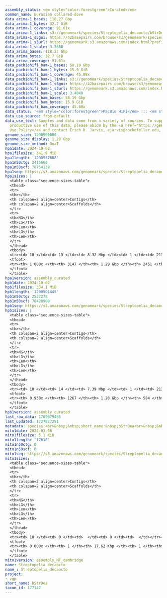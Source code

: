 ```yaml
---
assembly_status: <em style="color:forestgreen">Curated</em>
common_name: Eurasian collared-dove
data_arima-1_bases: 118.27 Gbp
data_arima-1_bytes: 32.7 GiB
data_arima-1_coverage: 91.61x
data_arima-1_links: s3://genomeark/species/Streptopelia_decaocto/bStrDea1/genomic_data/arima/<br>
data_arima-1_s3gui: https://42basepairs.com/browse/s3/genomeark/species/Streptopelia_decaocto/bStrDea1/genomic_data/arima/
data_arima-1_s3url: https://genomeark.s3.amazonaws.com/index.html?prefix=species/Streptopelia_decaocto/bStrDea1/genomic_data/arima/
data_arima-1_scale: 3.3680
data_arima_bases: 118.27 Gbp
data_arima_bytes: 32.7 GiB
data_arima_coverage: 91.61x
data_pacbiohifi_bam-1_bases: 58.19 Gbp
data_pacbiohifi_bam-1_bytes: 15.9 GiB
data_pacbiohifi_bam-1_coverage: 45.08x
data_pacbiohifi_bam-1_links: s3://genomeark/species/Streptopelia_decaocto/bStrDea1/genomic_data/pacbio_hifi/<br>
data_pacbiohifi_bam-1_s3gui: https://42basepairs.com/browse/s3/genomeark/species/Streptopelia_decaocto/bStrDea1/genomic_data/pacbio_hifi/
data_pacbiohifi_bam-1_s3url: https://genomeark.s3.amazonaws.com/index.html?prefix=species/Streptopelia_decaocto/bStrDea1/genomic_data/pacbio_hifi/
data_pacbiohifi_bam-1_scale: 3.4040
data_pacbiohifi_bam_bases: 58.19 Gbp
data_pacbiohifi_bam_bytes: 15.9 GiB
data_pacbiohifi_bam_coverage: 45.08x
data_status: '<em style="color:forestgreen">PacBio HiFi</em> ::: <em style="color:forestgreen">Arima</em>'
data_use_source: from-default
data_use_text: Samples and data come from a variety of sources. To support fair and
  productive use of this data, please abide by the <a href="https://genome10k.soe.ucsc.edu/data-use-policies/">Data
  Use Policy</a> and contact Erich D. Jarvis, ejarvis@rockefeller.edu, with any questions.
genome_size: 1290960000
genome_size_display: 1.29 Gbp
genome_size_method: GoaT
hpa1date: 2024-10-02
hpa1filesize: 341.9 MiB
hpa1length: '1290957608'
hpa1n50ctg: 2415668
hpa1n50scf: 78754139
hpa1seq: https://s3.amazonaws.com/genomeark/species/Streptopelia_decaocto/bStrDea1/assembly_curated/bStrDea1.hap1.cur.20241002.fasta.gz
hpa1sizes: |
  <table class="sequence-sizes-table">
  <thead>
  <tr>
  <th></th>
  <th colspan=2 align=center>Contigs</th>
  <th colspan=2 align=center>Scaffolds</th>
  </tr>
  <tr>
  <th>NG</th>
  <th>LG</th>
  <th>Len</th>
  <th>LG</th>
  <th>Len</th>
  </tr>
  </thead>
  <tbody>
  <tr><td> 10 </td><td> 13 </td><td> 8.32 Mbp </td><td> 1 </td><td> 213.21 Mbp </td></tr><tr><td> 20 </td><td> 33 </td><td> 5.44 Mbp </td><td> 2 </td><td> 164.23 Mbp </td></tr><tr><td> 30 </td><td> 60 </td><td> 4.26 Mbp </td><td> 3 </td><td> 121.58 Mbp </td></tr><tr><td> 40 </td><td> 93 </td><td> 3.46 Mbp </td><td> 4 </td><td> 82.23 Mbp </td></tr><tr style="background-color:#cccccc;"><td> 50 </td><td> 138 </td><td style="background-color:#88ff88;"> 2.42 Mbp </td><td> 5 </td><td style="background-color:#88ff88;"> 78.75 Mbp </td></tr><tr><td> 60 </td><td> 198 </td><td> 1.85 Mbp </td><td> 7 </td><td> 68.85 Mbp </td></tr><tr><td> 70 </td><td> 280 </td><td> 1.33 Mbp </td><td> 10 </td><td> 22.06 Mbp </td></tr><tr><td> 80 </td><td> 399 </td><td> 0.90 Mbp </td><td> 17 </td><td> 12.67 Mbp </td></tr><tr><td> 90 </td><td> 643 </td><td> 266.44 Kbp </td><td> 71 </td><td> 0.50 Mbp </td></tr><tr><td> 100 </td><td> 0 </td><td>  </td><td> 0 </td><td>  </td></tr></tbody>
  <tfoot>
  <tr><th> 1.000x </th><th> 3147 </th><th> 1.29 Gbp </th><th> 2451 </th><th> 1.29 Gbp </th></tr>
  </tfoot>
  </table>
hpa1version: assembly_curated
hpb1date: 2024-10-02
hpb1filesize: 334.1 MiB
hpb1length: '1200501445'
hpb1n50ctg: 2537278
hpb1n50scf: 78428900
hpb1seq: https://s3.amazonaws.com/genomeark/species/Streptopelia_decaocto/bStrDea1/assembly_curated/bStrDea1.hap2.cur.20241002.fasta.gz
hpb1sizes: |
  <table class="sequence-sizes-table">
  <thead>
  <tr>
  <th></th>
  <th colspan=2 align=center>Contigs</th>
  <th colspan=2 align=center>Scaffolds</th>
  </tr>
  <tr>
  <th>NG</th>
  <th>LG</th>
  <th>Len</th>
  <th>LG</th>
  <th>Len</th>
  </tr>
  </thead>
  <tbody>
  <tr><td> 10 </td><td> 14 </td><td> 7.39 Mbp </td><td> 1 </td><td> 213.72 Mbp </td></tr><tr><td> 20 </td><td> 36 </td><td> 5.31 Mbp </td><td> 2 </td><td> 164.80 Mbp </td></tr><tr><td> 30 </td><td> 64 </td><td> 4.09 Mbp </td><td> 3 </td><td> 121.31 Mbp </td></tr><tr><td> 40 </td><td> 100 </td><td> 3.25 Mbp </td><td> 4 </td><td> 82.31 Mbp </td></tr><tr style="background-color:#cccccc;"><td> 50 </td><td> 145 </td><td style="background-color:#88ff88;"> 2.54 Mbp </td><td> 5 </td><td style="background-color:#88ff88;"> 78.43 Mbp </td></tr><tr><td> 60 </td><td> 203 </td><td> 1.90 Mbp </td><td> 7 </td><td> 69.28 Mbp </td></tr><tr><td> 70 </td><td> 282 </td><td> 1.39 Mbp </td><td> 10 </td><td> 22.37 Mbp </td></tr><tr><td> 80 </td><td> 397 </td><td> 0.89 Mbp </td><td> 17 </td><td> 12.59 Mbp </td></tr><tr><td> 90 </td><td> 659 </td><td> 212.74 Kbp </td><td> 71 </td><td> 0.52 Mbp </td></tr><tr><td> 100 </td><td> 0 </td><td>  </td><td> 0 </td><td>  </td></tr></tbody>
  <tfoot>
  <tr><th> 0.930x </th><th> 1267 </th><th> 1.20 Gbp </th><th> 584 </th><th> 1.20 Gbp </th></tr>
  </tfoot>
  </table>
hpb1version: assembly_curated
last_raw_data: 1709679485
last_updated: 1727827291
metadata: species:<br>&nbsp;&nbsp;short_name:&nbsp;bStrDea<br>&nbsp;&nbsp;name:&nbsp;Streptopelia&nbsp;decaocto<br>&nbsp;&nbsp;taxon_id:&nbsp;177147<br>&nbsp;&nbsp;common_name:&nbsp;Eurasian&nbsp;collared-dove<br>&nbsp;&nbsp;order:<br>&nbsp;&nbsp;&nbsp;&nbsp;name:&nbsp;Columbiformes<br>&nbsp;&nbsp;family:<br>&nbsp;&nbsp;&nbsp;&nbsp;name:&nbsp;Columbidae<br>&nbsp;&nbsp;individuals:<br>&nbsp;&nbsp;&nbsp;&nbsp;-&nbsp;short_name:&nbsp;bStrDea1<br>&nbsp;&nbsp;&nbsp;&nbsp;&nbsp;&nbsp;biosample_id:&nbsp;SAMEA113398962<br>&nbsp;&nbsp;&nbsp;&nbsp;&nbsp;&nbsp;sex:&nbsp;male<br>&nbsp;&nbsp;genome_size:&nbsp;1290960000<br>&nbsp;&nbsp;genome_size_method:&nbsp;GoaT<br>&nbsp;&nbsp;project:&nbsp;[&nbsp;vgp&nbsp;]<br>
mito1date: 2024-03-08
mito1filesize: 5.1 KiB
mito1length: '17618'
mito1n50ctg: 0
mito1n50scf: 0
mito1seq: https://s3.amazonaws.com/genomeark/species/Streptopelia_decaocto/bStrDea1/assembly_MT_cambridge/bStrDea1.MT.20240308.fasta.gz
mito1sizes: |
  <table class="sequence-sizes-table">
  <thead>
  <tr>
  <th></th>
  <th colspan=2 align=center>Contigs</th>
  <th colspan=2 align=center>Scaffolds</th>
  </tr>
  <tr>
  <th>NG</th>
  <th>LG</th>
  <th>Len</th>
  <th>LG</th>
  <th>Len</th>
  </tr>
  </thead>
  <tbody>
  <tr><td> 10 </td><td> 0 </td><td>  </td><td> 0 </td><td>  </td></tr><tr><td> 20 </td><td> 0 </td><td>  </td><td> 0 </td><td>  </td></tr><tr><td> 30 </td><td> 0 </td><td>  </td><td> 0 </td><td>  </td></tr><tr><td> 40 </td><td> 0 </td><td>  </td><td> 0 </td><td>  </td></tr><tr style="background-color:#cccccc;"><td> 50 </td><td> 0 </td><td style="background-color:#ff8888;">  </td><td> 0 </td><td style="background-color:#ff8888;">  </td></tr><tr><td> 60 </td><td> 0 </td><td>  </td><td> 0 </td><td>  </td></tr><tr><td> 70 </td><td> 0 </td><td>  </td><td> 0 </td><td>  </td></tr><tr><td> 80 </td><td> 0 </td><td>  </td><td> 0 </td><td>  </td></tr><tr><td> 90 </td><td> 0 </td><td>  </td><td> 0 </td><td>  </td></tr><tr><td> 100 </td><td> 0 </td><td>  </td><td> 0 </td><td>  </td></tr></tbody>
  <tfoot>
  <tr><th> 0.000x </th><th> 1 </th><th> 17.62 Kbp </th><th> 1 </th><th> 17.62 Kbp </th></tr>
  </tfoot>
  </table>
mito1version: assembly_MT_cambridge
name: Streptopelia decaocto
name_: Streptopelia_decaocto
project:
- vgp
short_name: bStrDea
taxon_id: 177147
---
```

